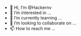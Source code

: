 - 👋 Hi, I’m @Hackernv
- 👀 I’m interested in ...
- 🌱 I’m currently learning ...
- 💞️ I’m looking to collaborate on ...
- 📫 How to reach me ...

<!---
Hackernv/Hackernv is a ✨ special ✨ repository because its `README.md` (this file) appears on your GitHub profile.
You can click the Preview link to take a look at your changes.
--->

